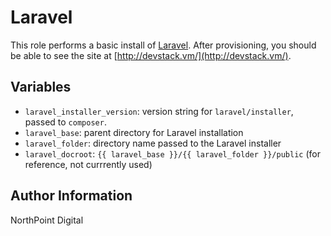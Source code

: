 # Laravel

This role performs a basic install of [Laravel](https://laravel.com/). After
provisioning, you should be able to see the site at
[http://devstack.vm/](http://devstack.vm/).

## Variables

- `laravel_installer_version`: version string for `laravel/installer`, passed to
  `composer`.
- `laravel_base`: parent directory for Laravel installation
- `laravel_folder`: directory name passed to the Laravel installer
- `laravel_docroot`: `{{ laravel_base }}/{{ laravel_folder }}/public` (for
  reference, not currrently used)

## Author Information

NorthPoint Digital
